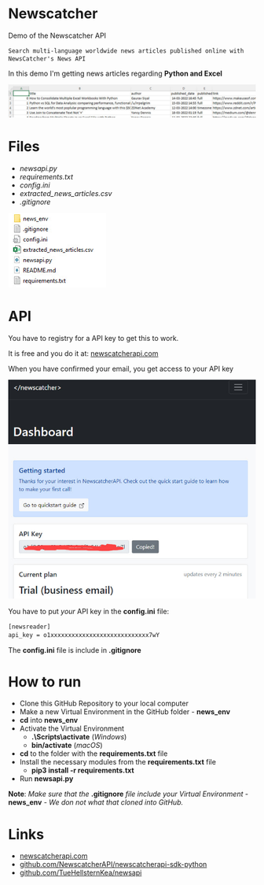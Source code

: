 # Newscatcher
Demo of the Newscatcher API

    Search multi-language worldwide news articles published online with NewsCatcher's News API

In this demo I'm getting news articles regarding **Python and Excel**

![](./image/news_1.jpg)

# Files
- *newsapi.py*
- *requirements.txt*
- *config.ini*
- *extracted_news_articles.csv*
- *.gitignore*

![](./image/news_2.jpg)

# API
You have to registry for a API key to get this to work.

It is free and you do it at: [newscatcherapi.com](https://newscatcherapi.com/)

When you have confirmed your email, you get access to your API key

![](./image/news_api.jpg)

You have to put *your* API key in the **config.ini** file:

```txt
[newsreader]
api_key = o1xxxxxxxxxxxxxxxxxxxxxxxxxxxx7wY
```
The **config.ini** file is include in **.gitignore**

# How to run
- Clone this GitHub Repository to your local computer
- Make a new Virtual Environment in the GitHub folder - **news_env**
- **cd** into **news_env**
- Activate the Virtual Environment
    - **.\Scripts\activate** (*Windows*)
    - **bin/activate** (*macOS*) 
- **cd** to the folder with the **requirements.txt** file
- Install the necessary modules from the **requirements.txt** file
    - **pip3 install -r requirements.txt**
- Run **newsapi.py**

**Note**: *Make sure that the* **.gitignore** *file include your Virtual Environment* - **news_env** - *We don not what that cloned into GitHub.*

# Links
- [newscatcherapi.com](https://newscatcherapi.com/)
- [github.com/NewscatcherAPI/newscatcherapi-sdk-python](https://github.com/NewscatcherAPI/newscatcherapi-sdk-python)
- [github.com/TueHellsternKea/newsapi](https://github.com/TueHellsternKea/newsapi/blob/main/README.md)
